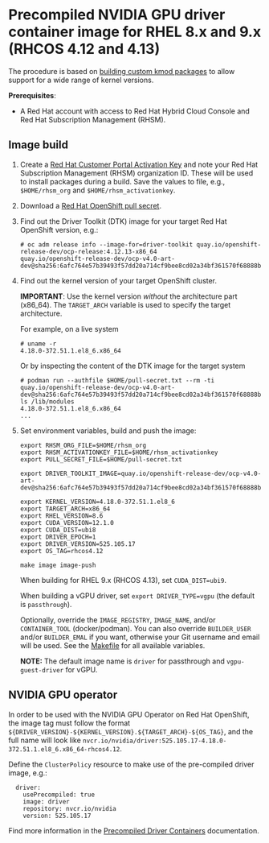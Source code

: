 # Precompiled NVIDIA GPU driver container image for RHEL 8.x and 9.x (RHCOS 4.12 and 4.13)

The procedure is based on [building custom kmod packages](https://github.com/NVIDIA/yum-packaging-precompiled-kmod) to allow support for a wide range of kernel versions.

**Prerequisites**:

* A Red Hat account with access to Red Hat Hybrid Cloud Console and Red Hat Subscription Management (RHSM).

## Image build

1. Create a [Red Hat Customer Portal Activation Key](https://access.redhat.com/articles/1378093) and note your Red Hat Subscription Management (RHSM) organization ID. These will be used to install packages during a build. Save the values to file, e.g., `$HOME/rhsm_org` and `$HOME/rhsm_activationkey`.

2. Download a [Red Hat OpenShift pull secret](https://access.redhat.com/documentation/en-us/openshift_cluster_manager/2023/html/managing_clusters/assembly-managing-clusters#downloading_and_updating_pull_secrets).

3. Find out the Driver Toolkit (DTK) image for your target Red Hat OpenShift version, e.g.:

    ```
    # oc adm release info --image-for=driver-toolkit quay.io/openshift-release-dev/ocp-release:4.12.13-x86_64
    quay.io/openshift-release-dev/ocp-v4.0-art-dev@sha256:6afc764e57b39493f57dd20a714cf9bee8cd02a34bf361570f68888b4af753ad
    ```

4. Find out the kernel version of your target OpenShift cluster.

    **IMPORTANT**: Use the kernel version *without* the architecture part (x86_64). The `TARGET_ARCH` variable is used to specify the target architecture.

    For example, on a live system

    ```
    # uname -r
    4.18.0-372.51.1.el8_6.x86_64
    ```

    Or by inspecting the content of the DTK image for the target system

    ```
    # podman run --authfile $HOME/pull-secret.txt --rm -ti quay.io/openshift-release-dev/ocp-v4.0-art-dev@sha256:6afc764e57b39493f57dd20a714cf9bee8cd02a34bf361570f68888b4af753ad ls /lib/modules
    4.18.0-372.51.1.el8_6.x86_64
    ...
    ```

5. Set environment variables, build and push the image:

    ```
    export RHSM_ORG_FILE=$HOME/rhsm_org
    export RHSM_ACTIVATIONKEY_FILE=$HOME/rhsm_activationkey
    export PULL_SECRET_FILE=$HOME/pull-secret.txt

    export DRIVER_TOOLKIT_IMAGE=quay.io/openshift-release-dev/ocp-v4.0-art-dev@sha256:6afc764e57b39493f57dd20a714cf9bee8cd02a34bf361570f68888b4af753ad

    export KERNEL_VERSION=4.18.0-372.51.1.el8_6
    export TARGET_ARCH=x86_64
    export RHEL_VERSION=8.6
    export CUDA_VERSION=12.1.0
    export CUDA_DIST=ubi8
    export DRIVER_EPOCH=1
    export DRIVER_VERSION=525.105.17
    export OS_TAG=rhcos4.12

    make image image-push
    ```

    When building for RHEL 9.x (RHCOS 4.13), set `CUDA_DIST=ubi9`.

    When building a vGPU driver, set `export DRIVER_TYPE=vgpu` (the default is `passthrough`).

    Optionally, override the `IMAGE_REGISTRY`, `IMAGE_NAME`, and/or `CONTAINER_TOOL` (docker/podman). You can also override `BUILDER_USER` and/or `BUILDER_EMAL` if you want, otherwise your Git username and email will be used. See the [Makefile](Makefile) for all available variables.

    **NOTE:** The default image name is `driver` for passthrough and `vgpu-guest-driver` for vGPU.

## NVIDIA GPU operator

In order to be used with the NVIDIA GPU Operator on Red Hat OpenShift, the image tag must follow the format `${DRIVER_VERSION}-${KERNEL_VERSION}.${TARGET_ARCH}-${OS_TAG}`, and the full name will look like `nvcr.io/nvidia/driver:525.105.17-4.18.0-372.51.1.el8_6.x86_64-rhcos4.12`.


Define the `ClusterPolicy` resource to make use of the pre-compiled driver image, e.g.:

```
  driver:
    usePrecompiled: true
    image: driver
    repository: nvcr.io/nvidia
    version: 525.105.17
```

Find more information in the [Precompiled Driver Containers](https://docs.nvidia.com/datacenter/cloud-native/gpu-operator/latest/precompiled-drivers.html) documentation.